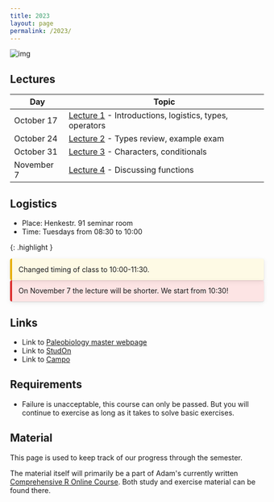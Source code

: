 ```yaml
---
title: 2023
layout: page 
permalink: /2023/
---
```



![img](https://palaeobiology.nat.fau.de/images/courses/big/r.jpg)

## Lectures

| Day        | Topic                                                                                                 |
|------------|-------------------------------------------------------------------------------------------------------|
| October 17 | [Lecture 1]({{site.url}}{{site.baseurl}}/2023/lecture1/) - Introductions, logistics, types, operators |
| October 24 | [Lecture 2]({{site.url}}{{site.baseurl}}/2023/lecture2/) - Types review, example exam                 |
| October 31 | [Lecture 3]({{site.url}}{{site.baseurl}}/2023/lecture3/) - Characters, conditionals                   |
| November 7 | [Lecture 4]({{site.url}}{{site.baseurl}}/2023/lecture4/) - Discussing functions                       |

## Logistics 

- Place: Henkestr. 91 seminar room  
- Time: Tuesdays from 08:30 to 10:00  

{: .highlight }

<div style="background: rgba(255, 235, 130, 0.2); border-left: 4px solid #e7af06; border-radius: 4px; box-shadow: 0 1px 2px rgba(0, 0, 0, 0.12), 0 3px 10px rgba(0, 0, 0, 0.08); padding: 0.8rem;">
Changed timing of class to 10:00-11:30. 
</div>


<div style="background: rgba(247, 126, 126, 0.2); border-left: 4px solid #dd2e2e; border-radius: 4px; box-shadow: 0 1px 2px rgba(0, 0, 0, 0.12), 0 3px 10px rgba(0, 0, 0, 0.08); padding: 0.8rem;">
On November 7 the lecture will be shorter. We start from 10:30! 
</div>

## Links

- Link to [Paleobiology master webpage](https://palaeobiology.nat.fau.de/program/courses/rcourse/)  
- Link to [StudOn](https://www.studon.fau.de/crs5314570.html)  
- Link to [Campo](https://www.campo.fau.de/qisserver/pages/startFlow.xhtml?_flowId=detailView-flow&unitId=107608&periodId=396&navigationPosition=studiesOffered,searchCourses)  

## Requirements

- Failure is unacceptable, this course can only be passed. But you will continue to exercise as long as it takes to solve basic exercises.


## Material

This page is used to keep track of our progress through the semester.

The material itself will primarily be a part of Adam's currently written [Comprehensive R Online Course](https://adamkocsis.github.io/rkheion/).
Both study and exercise material can be found there. 



